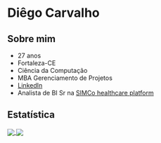 # **Diêgo Carvalho**

## **Sobre mim**
* 27 anos
* Fortaleza-CE
* Ciência da Computação
* MBA Gerenciamento de Projetos
* [LinkedIn](https://www.linkedin.com/in/diegocarvalhof/)
* Analista de BI Sr na [SIMCo healthcare platform](http://simco.digital/)


## **Estatística**
<a href="https://github.com/DiCarvalhof/">
  <img align="center" src="https://github-readme-stats.vercel.app/api/?username=DiCarvalhof&show_icons=true&theme=dark"/>
</a>

<a href="https://github.com/DiCarvalhof/">
  <img align="center" src="https://github-readme-stats.vercel.app/api/top-langs/?username=DiCarvalhof&layout=compact&theme=dark"/>
</a>
